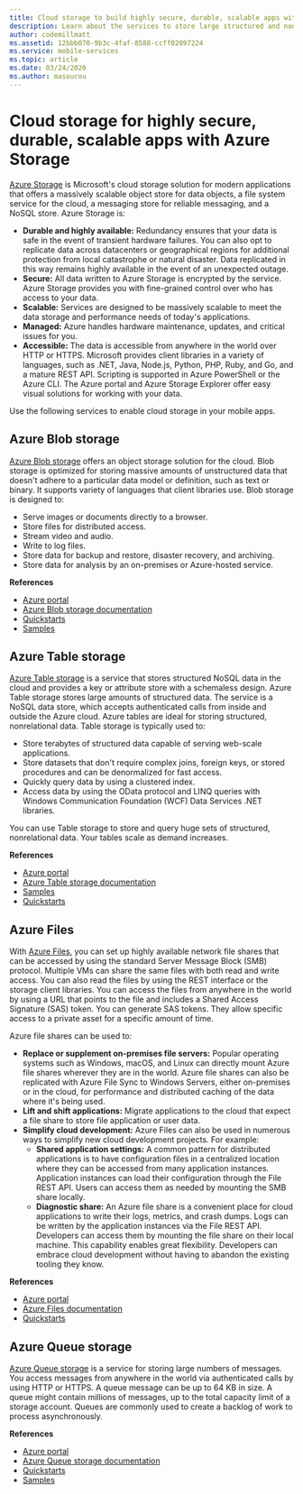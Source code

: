 ```yaml
---
title: Cloud storage to build highly secure, durable, scalable apps with Azure Storage
description: Learn about the services to store large structured and non-structured mobile application data in the cloud.
author: codemillmatt
ms.assetid: 12bbb070-9b3c-4faf-8588-ccff02097224
ms.service: mobile-services
ms.topic: article
ms.date: 03/24/2020
ms.author: masoucou
---
```


# Cloud storage for highly secure, durable, scalable apps with Azure Storage
[Azure Storage](https://azure.microsoft.com/services/storage/) is Microsoft's cloud storage solution for modern applications that offers a massively scalable object store for data objects, a file system service for the cloud, a messaging store for reliable messaging, and a NoSQL store. Azure Storage is:
- **Durable and highly available:** Redundancy ensures that your data is safe in the event of transient hardware failures. You can also opt to replicate data across datacenters or geographical regions for additional protection from local catastrophe or natural disaster. Data replicated in this way remains highly available in the event of an unexpected outage.
- **Secure:** All data written to Azure Storage is encrypted by the service. Azure Storage provides you with fine-grained control over who has access to your data.
- **Scalable:** Services are designed to be massively scalable to meet the data storage and performance needs of today's applications.
- **Managed:** Azure handles hardware maintenance, updates, and critical issues for you.
- **Accessible:** The data is accessible from anywhere in the world over HTTP or HTTPS. Microsoft provides client libraries in a variety of languages, such as .NET, Java, Node.js, Python, PHP, Ruby, and Go, and a mature REST API. Scripting is supported in Azure PowerShell or the Azure CLI. The Azure portal and Azure Storage Explorer offer easy visual solutions for working with your data.

Use the following services to enable cloud storage in your mobile apps.

## Azure Blob storage
[Azure Blob storage](https://azure.microsoft.com/services/storage/blobs/) offers an object storage solution for the cloud. Blob storage is optimized for storing massive amounts of unstructured data that doesn't adhere to a particular data model or definition, such as text or binary. It supports variety of languages that client libraries use. Blob storage is designed to:
- Serve images or documents directly to a browser.
- Store files for distributed access.
- Stream video and audio.
- Write to log files.
- Store data for backup and restore, disaster recovery, and archiving.
- Store data for analysis by an on-premises or Azure-hosted service.

**References**
- [Azure portal](https://portal.azure.com)
- [Azure Blob storage documentation](/azure/storage/blobs/storage-blobs-introduction)
- [Quickstarts](/azure/storage/blobs/storage-quickstart-blobs-portal)
- [Samples](/azure/storage/common/storage-samples-dotnet?toc=%2fazure%2fstorage%2fblobs%2ftoc.json)

## Azure Table storage
[Azure Table storage](https://azure.microsoft.com/services/storage/tables/) is a service that stores structured NoSQL data in the cloud and provides a key or attribute store with a schemaless design. Azure Table storage stores large amounts of structured data. The service is a NoSQL data store, which accepts authenticated calls from inside and outside the Azure cloud. Azure tables are ideal for storing structured, nonrelational data. Table storage is typically used to:
- Store terabytes of structured data capable of serving web-scale applications.
- Store datasets that don't require complex joins, foreign keys, or stored procedures and can be denormalized for fast access.
- Quickly query data by using a clustered index.
- Access data by using the OData protocol and LINQ queries with Windows Communication Foundation (WCF) Data Services .NET libraries.

You can use Table storage to store and query huge sets of structured, nonrelational data. Your tables scale as demand increases.

**References**
- [Azure portal](https://portal.azure.com)
- [Azure Table storage documentation](/azure/storage/tables/table-storage-overview)
- [Samples](/azure/cosmos-db/tutorial-develop-table-dotnet?toc=https%3A%2F%2Fdocs.microsoft.com%2Fen-us%2Fazure%2Fstorage%2Ftables%2FTOC.json&bc=https%3A%2F%2Fdocs.microsoft.com%2Fen-us%2Fazure%2Fbread%2Ftoc.json)
- [Quickstarts](/azure/storage/tables/table-storage-quickstart-portal)

## Azure Files
With [Azure Files](https://azure.microsoft.com/services/storage/files/), you can set up highly available network file shares that can be accessed by using the standard Server Message Block (SMB) protocol. Multiple VMs can share the same files with both read and write access. You can also read the files by using the REST interface or the storage client libraries. You can access the files from anywhere in the world by using a URL that points to the file and includes a Shared Access Signature (SAS) token. You can generate SAS tokens. They allow specific access to a private asset for a specific amount of time.

Azure file shares can be used to:
- **Replace or supplement on-premises file servers:** Popular operating systems such as Windows, macOS, and Linux can directly mount Azure file shares wherever they are in the world. Azure file shares can also be replicated with Azure File Sync to Windows Servers, either on-premises or in the cloud, for performance and distributed caching of the data where it's being used.
- **Lift and shift applications:** Migrate applications to the cloud that expect a file share to store file application or user data.
- **Simplify cloud development:** Azure Files can also be used in numerous ways to simplify new cloud development projects. For example:
    - **Shared application settings:** A common pattern for distributed applications is to have configuration files in a centralized location where they can be accessed from many application instances. Application instances can load their configuration through the File REST API. Users can access them as needed by mounting the SMB share locally.
    - **Diagnostic share:** An Azure file share is a convenient place for cloud applications to write their logs, metrics, and crash dumps. Logs can be written by the application instances via the File REST API. Developers can access them by mounting the file share on their local machine. This capability enables great flexibility. Developers can embrace cloud development without having to abandon the existing tooling they know.

**References**
- [Azure portal](https://portal.azure.com)
- [Azure Files documentation](/azure/storage/files/storage-files-introduction)
- [Quickstarts](/azure/storage/files/storage-files-quick-create-use-windows)

## Azure Queue storage
[Azure Queue storage](https://azure.microsoft.com/services/storage/queues/) is a service for storing large numbers of messages. You access messages from anywhere in the world via authenticated calls by using HTTP or HTTPS. A queue message can be up to 64 KB in size. A queue might contain millions of messages, up to the total capacity limit of a storage account. Queues are commonly used to create a backlog of work to process asynchronously.

**References**
- [Azure portal](https://portal.azure.com)
- [Azure Queue storage documentation](/azure/storage/queues/)
- [Quickstarts](/azure/storage/queues/storage-quickstart-queues-portal)
- [Samples](/azure/storage/common/storage-samples-dotnet?toc=%2fazure%2fstorage%2fqueues%2ftoc.json)
